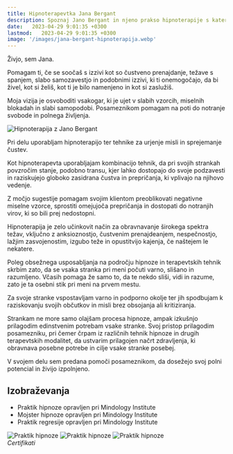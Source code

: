 ```yaml
---
title: Hipnoterapevtka Jana Bergant
description: Spoznaj Jano Bergant in njeno prakso hipnoterapije s katero pomaga posameznikom, ki se soočajo s čustvenim prenajedanjem, pomanjkanjem spanja, slabo samozavestjo ter ostalimi tegobami, ki slabšajo kvaliteto življenja. Prepričaj se o njenem znanju in preberi njeno vizijo hipnoterapije.
date:   2023-04-29 9:01:35 +0300
lastmod:   2023-04-29 9:01:35 +0300
image: '/images/jana-bergant-hipnoterapija.webp'
---
```


Živjo, sem Jana. 

Pomagam ti, če se soočaš s izzivi kot so čustveno prenajdanje, težave s spanjem, slabo samozavestjo in podobnimi izzivi, ki ti onemogočajo, da bi živel, kot si želiš, kot ti je bilo namenjeno in kot si zaslužiš.


Moja vizija je osvoboditi vsakogar, ki je ujet v slabih vzorcih, miselnih blokadah in slabi samopodobi. Posameznikom pomagam na poti do notranje svobode in polnega življenja.

![Hipnoterapija z Jano Bergant](/images/jana-bergant.webp)


Pri delu uporabljam hipnoterapijo ter tehnike za urjenje misli in sprejemanje čustev.

Kot hipnoterapevta uporabljajam kombinacijo tehnik, da pri svojih strankah povzročim stanje, podobno transu, kjer lahko dostopajo do svoje podzavesti in raziskujejo globoko zasidrana čustva in prepričanja, ki vplivajo na njihovo vedenje.


Z močjo sugestije pomagam svojim klientom preoblikovati negativne miselne vzorce, sprostiti omejujoča prepričanja in dostopati do notranjih virov, ki so bili prej nedostopni. 

Hipnoterapija je zelo učinkovit način za obravnavanje širokega spektra težav, vključno z anksioznostjo, čustvenim prenajdeanjem, nespečnostjo, lažjim zasvojenostim, izgubo teže in opustitvijo kajenja, če naštejem le nekatere.

Poleg obsežnega usposabljanja na področju hipnoze in terapevtskih tehnik skrbim zato, da se vsaka stranka pri meni počuti varno, slišano in razumljeno. Včasih pomaga že samo to, da te nekdo sliši, vidi in razume, zato je ta osebni stik pri meni na prvem mestu.

Za svoje stranke vspostavljam varno in podporno okolje ter jih spodbujam k raziskovanju svojih občutkov in misli brez obsojanja ali kritiziranja.

Strankam ne more samo olajšam procesa hipnoze, ampak izkušnjo prilagodim edinstvenim potrebam vsake stranke. Svoj pristop prilagodim posamezniku, pri čemer črpam iz različnih tehnik hipnoze in drugih terapevtskih modalitet, da ustvarim prilagojen načrt zdravljenja, ki obravnava posebne potrebe in cilje vsake stranke posebej.

V svojem delu sem predana pomoči posameznikom, da dosežejo svoj polni potencial in živijo izpolnjeno.


## Izobraževanja

- Praktik hipnoze opravljen pri Mindology Institute
- Mojster hipnoze opravljen pri Mindology Institute
- Praktik regresije opravljen pri Mindology Institute

<div class="gallery-box">
  <div class="gallery">
    <img alt="Praktik hipnoze" src="/images/certifikati/praktik_hipnoze.webp">
    <img alt="Praktik hipnoze" src="/images/certifikati/praktik-regresije.webp">
    <img alt="Praktik hipnoze" src="/images/certifikati/mojster-hipnoze.webp">
  </div>
  <em>Certifikati</em>
</div>

